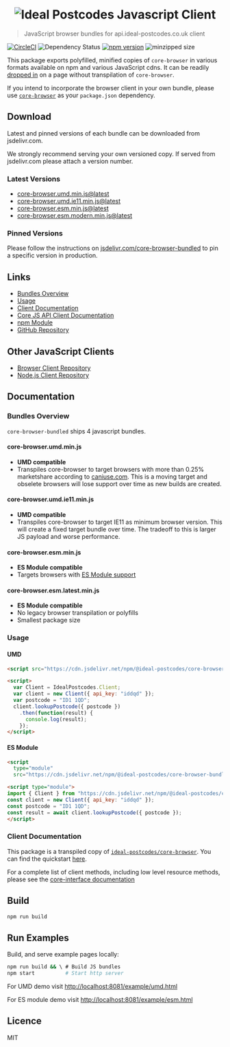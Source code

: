 <h1 align="center">
  <img src="https://img.ideal-postcodes.co.uk/Ideal%20Postcodes%20Browser%20Logo@3x.png" alt="Ideal Postcodes Javascript Client">
</h1>

> JavaScript browser bundles for api.ideal-postcodes.co.uk client

[![CircleCI](https://circleci.com/gh/ideal-postcodes/core-browser-bundled/tree/master.svg?style=svg)](https://circleci.com/gh/ideal-postcodes/core-browser-bundled/tree/master)
![Dependency Status](https://david-dm.org/ideal-postcodes/core-browser-bundled.svg)
[![npm version](https://badge.fury.io/js/%40ideal-postcodes%2Fcore-browser-bundled.svg)](https://badge.fury.io/js/%40ideal-postcodes%2Fcore-browser-bundled)
![minzipped size](https://badgen.net/bundlephobia/minzip/@ideal-postcodes/core-browser-bundled)

This package exports polyfilled, minified copies of `core-browser` in various formats available on npm and various JavaScript cdns. It can be readily [dropped in](#usage) on a page without transpilation of `core-browser`.

If you intend to incorporate the browser client in your own bundle, please use [`core-browser`](https://github.com/ideal-postcodes/core-browser) as your `package.json` dependency.

## Download

Latest and pinned versions of each bundle can be downloaded from jsdelivr.com.

We strongly recommend serving your own versioned copy. If served from jsdelivr.com please attach a version number.

### Latest Versions

- [core-browser.umd.min.js@latest](https://cdn.jsdelivr.net/npm/@ideal-postcodes/core-browser-bundled/dist/core-browser.umd.min.js)
- [core-browser.umd.ie11.min.js@latest](https://cdn.jsdelivr.net/npm/@ideal-postcodes/core-browser-bundled/dist/core-browser.umd.ie11.min.js)
- [core-browser.esm.min.js@latest](https://cdn.jsdelivr.net/npm/@ideal-postcodes/core-browser-bundled/dist/core-browser.esm.min.js)
- [core-browser.esm.modern.min.js@latest](https://cdn.jsdelivr.net/npm/@ideal-postcodes/core-browser-bundled/dist/core-browser.esm.modern.min.js)

### Pinned Versions

Please follow the instructions on [jsdelivr.com/core-browser-bundled](https://www.jsdelivr.com/package/npm/@ideal-postcodes/core-browser-bundled) to pin a specific version in production.

## Links

- [Bundles Overview](#bundles-overview)
- [Usage](#usage)
- [Client Documentation](https://core-interface.ideal-postcodes.dev/#documentation)
- [Core JS API Client Documentation](https://core-interface.ideal-postcodes.dev/)
- [npm Module](https://www.npmjs.com/package/@ideal-postcodes/core-browser-bundled)
- [GitHub Repository](https://github.com/ideal-postcodes/core-browser-bundled)

## Other JavaScript Clients

- [Browser Client Repository](https://github.com/ideal-postcodes/core-browser)
- [Node.js Client Repository](https://github.com/ideal-postcodes/core-node)

## Documentation

### Bundles Overview

`core-browser-bundled` ships 4 javascript bundles.

#### core-browser.umd.min.js

- **UMD compatible**
- Transpiles core-browser to target browsers with more than 0.25% marketshare according to [caniuse.com](https://caniuse.com/usage-table). This is a moving target and obselete browsers will lose support over time as new builds are created.

#### core-browser.umd.ie11.min.js

- **UMD compatible**
- Transpiles core-browser to target IE11 as minimum browser version. This will create a fixed target bundle over time. The tradeoff to this is larger JS payload and worse performance.

#### core-browser.esm.min.js

- **ES Module compatible**
- Targets browsers with [ES Module support](https://caniuse.com/#search=module)

#### core-browser.esm.latest.min.js

- **ES Module compatible**
- No legacy browser transpilation or polyfills
- Smallest package size

### Usage

#### UMD

```html
<script src="https://cdn.jsdelivr.net/npm/@ideal-postcodes/core-browser-bundled/dist/core-browser.umd.min.js"></script>

<script>
  var Client = IdealPostcodes.Client;
  var client = new Client({ api_key: "iddqd" });
  var postcode = "ID1 1QD";
  client.lookupPostcode({ postcode })
    .then(function(result) {
      console.log(result);
    });
</script>
```

#### ES Module

```html
<script
  type="module"
  src="https://cdn.jsdelivr.net/npm/@ideal-postcodes/core-browser-bundled/dist/core-browser.esm.min.js"></script>

<script type="module">
import { Client } from "https://cdn.jsdelivr.net/npm/@ideal-postcodes/core-browser-bundled/dist/core-browser.esm.min.js";
const client = new Client({ api_key: "iddqd" });
const postcode = "ID1 1QD";
const result = await client.lookupPostcode({ postcode });
</script>
```

### Client Documentation

This package is a transpiled copy of [`ideal-postcodes/core-browser`](https://github.com/ideal-postcodes/core-browser). You can find the quickstart [here](https://github.com/ideal-postcodes/core-browser#quickstart).

For a complete list of client methods, including low level resource methods, please see the [core-interface documentation](https://core-interface.ideal-postcodes.dev/#documentation)

## Build

```bash
npm run build
```

## Run Examples

Build, and serve example pages locally:

```bash
npm run build && \ # Build JS bundles
npm start          # Start http server
```

For UMD demo visit [http://localhost:8081/example/umd.html](http://localhost:8081/example/umd.html)

For ES module demo visit [http://localhost:8081/example/esm.html](http://localhost:8081/example/esm.html)

## Licence

MIT
